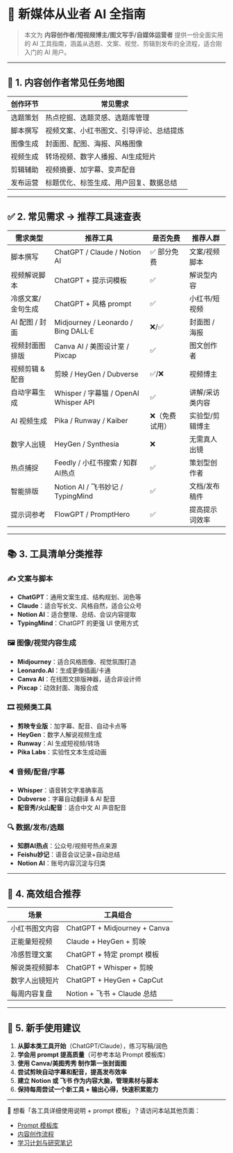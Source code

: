 # 🎥 新媒体从业者 AI 全指南

> 本文为 **内容创作者/短视频博主/图文写手/自媒体运营者** 提供一份全面实用的 AI 工具指南，涵盖从选题、文案、视觉、剪辑到发布的全流程，适合刚入门的 AI 用户。

---

## 📌 1. 内容创作者常见任务地图

| 创作环节 | 常见需求 |
|----------|----------|
| 选题策划 | 热点挖掘、选题灵感、选题库管理 |
| 脚本撰写 | 视频文案、小红书图文、引导评论、总结提炼 |
| 图像生成 | 封面图、配图、海报、风格图像 |
| 视频生成 | 转场视频、数字人播报、AI生成短片 |
| 剪辑辅助 | 视频摘要、加字幕、变声配音 |
| 发布运营 | 标题优化、标签生成、用户回复、数据总结 |

---

## ✅ 2. 常见需求 → 推荐工具速查表

| 需求类型 | 推荐工具 | 是否免费 | 推荐人群 |
|-----------|-----------|-----------|-----------|
| 脚本撰写 | ChatGPT / Claude / Notion AI | ✅ 部分免费 | 文案/视频脚本 |
| 视频解说脚本 | ChatGPT + 提示词模板 | ✅ | 解说型内容 |
| 冷感文案/金句生成 | ChatGPT + 风格 prompt | ✅ | 小红书/短视频 |
| AI 配图 / 封面 | Midjourney / Leonardo / Bing DALL·E | ❌/✅ | 封面图 / 海报 |
| 视频封面图排版 | Canva AI / 美图设计室 / Pixcap | ✅ | 图文创作者 |
| 视频剪辑 & 配音 | 剪映 / HeyGen / Dubverse | ✅/❌ | 视频博主 |
| 自动字幕生成 | Whisper / 字幕猫 / OpenAI Whisper API | ✅ | 讲解/采访类内容 |
| AI 视频生成 | Pika / Runway / Kaiber | ❌（免费试用）| 实验型/剪辑博主 |
| 数字人出镜 | HeyGen / Synthesia | ❌ | 无需真人出镜 |
| 热点捕捉 | Feedly / 小红书搜索 / 知群AI热点 | ✅ | 策划型创作者 |
| 智能排版 | Notion AI / 飞书妙记 / TypingMind | ✅ | 文档/发布稿件 |
| 提示词参考 | FlowGPT / PromptHero | ✅ | 提高提示词效率 |

---

## 📚 3. 工具清单分类推荐

### ✍️ 文案与脚本

- **ChatGPT**：通用文案生成、结构规划、润色等
- **Claude**：适合写长文、风格自然，适合公众号
- **Notion AI**：适合整理、总结、会议内容提取
- **TypingMind**：ChatGPT 的更强 UI 使用方式

### 🖼 图像/视觉内容生成

- **Midjourney**：适合风格图像、视觉氛围打造
- **Leonardo.AI**：生成更像插画/卡通
- **Canva AI**：在线图文排版神器，适合非设计师
- **Pixcap**：动效封面、海报合成

### 🎞 视频类工具

- **剪映专业版**：加字幕、配音、自动卡点等
- **HeyGen**：数字人解说视频生成
- **Runway**：AI 生成短视频/转场
- **Pika Labs**：实验性文本生成动画

### 🔈 音频/配音/字幕

- **Whisper**：语音转文字准确率高
- **Dubverse**：字幕自动翻译 & AI 配音
- **配音秀/火山配音**：适合中文 AI 声音配音

### 🔍 数据/发布/选题

- **知群AI热点**：公众号/视频号热点来源
- **Feishu妙记**：语音会议记录+自动总结
- **Notion AI**：账号内容沉淀与归类

---

## 🚀 4. 高效组合推荐

| 场景 | 工具组合 |
|------|----------|
| 小红书图文内容 | ChatGPT + Midjourney + Canva |
| 正能量短视频 | Claude + HeyGen + 剪映 |
| 冷感哲理文案 | ChatGPT + 特定 prompt 模板 |
| 解说类视频脚本 | ChatGPT + Whisper + 剪映 |
| 数字人出镜短片 | ChatGPT + HeyGen + CapCut |
| 每周内容复盘 | Notion + 飞书 + Claude 总结 |

---

## 🧭 5. 新手使用建议

1. **从脚本类工具开始**（ChatGPT/Claude），练习写稿/润色
2. **学会用 prompt 提高质量**（可参考本站 Prompt 模板库）
3. **使用 Canva/美图秀秀 制作第一张封面图**
4. **尝试剪映自动字幕和配音，提高发布效率**
5. **建立 Notion 或 飞书 作为内容大脑，管理素材与脚本**
6. **保持每周尝试一个新工具 + 输出心得，快速积累能力**

---

🧩 想看「各工具详细使用说明 + prompt 模板」？请访问本站其他页面：

- [Prompt 模板库](prompts.md)
- [内容创作流程](workflows.md)
- [学习计划与研究笔记](notes.md)

